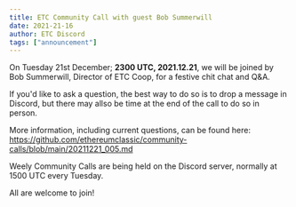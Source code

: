 ```yaml
---
title: ETC Community Call with guest Bob Summerwill
date: 2021-21-16
author: ETC Discord
tags: ["announcement"]
---
```


On Tuesday 21st December; **2300 UTC, 2021.12.21**,  we will be joined by Bob Summerwill, Director of ETC Coop, for a festive chit chat and Q&A.

If you'd like to ask a question, the best way to do so is to drop a message in Discord, but there may allso be time at the end of the call to do so in person.

More information, including current questions, can be found here:
https://github.com/ethereumclassic/community-calls/blob/main/20211221_005.md

Weely Community Calls are being held on the Discord server, normally at 1500 UTC every Tuesday.

All are welcome to join!
